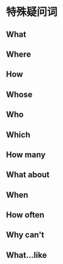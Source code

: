 # 特殊疑问词

## What

## Where

## How

## Whose

## Who

## Which

## How many

## What about

## When

## How often

## Why can't

## What...like
